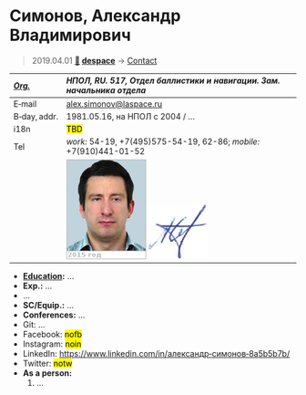 # Симонов, Александр Владимирович
> 2019.04.01 **[🚀](../index/index.md) [despace](index.md)** → [Contact](contact.md)

|*[Org.](contact.md)*|*НПОЛ, RU. 517, Отдел баллистики и навигации. Зам. начальника отдела*|
|:--|:--|
|E‑mail| <alex.simonov@laspace.ru> |
|B‑day, addr.| 1981.05.16, на НПОЛ с 2004 / … |
|i18n| <mark>TBD</mark> |
|Tel| *work:* 54-19, +7(495)575-54-19, 62-86; *mobile:* +7(910)441-01-52 |
|| [![](f/contact/s/simonov1_photo_thumb.jpg)](f/contact/s/simonov1_photo.jpg) [![](f/contact/s/simonov1_sign_thumb.jpg)](f/contact/s/simonov1_sign.png) |

   - **[Education](edu.md):** …
   - **Exp.:** …
   - …
   - **SC/Equip.:** …
   - **Conferences:** …
   - Git: …
   - Facebook: <mark>nofb</mark>
   - Instagram: <mark>noin</mark>
   - LinkedIn: <https://www.linkedin.com/in/александр‑симонов‑8a5b5b7b/>
   - Twitter: <mark>notw</mark>
   - **As a person:**
      1. …
